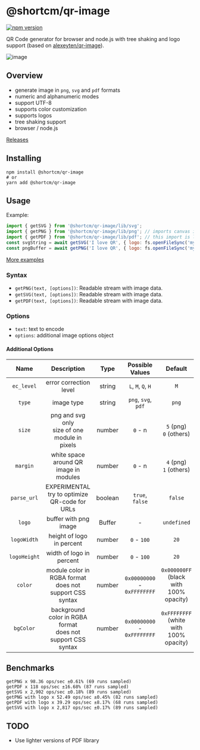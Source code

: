 @shortcm/qr-image
========

[![npm version](https://badge.fury.io/js/%40shortcm%2Fqr-image.svg)](https://badge.fury.io/js/%40shortcm%2Fqr-image)

QR Code generator for browser and node.js with tree shaking and logo support (based on [alexeyten/qr-image](https://github.com/alexeyten/qr-image)).

![image](https://github.com/Short-io/qr-image/assets/75169/02b84738-56f2-44d8-8d11-f40e263302ed)


Overview
--------

  * generate image in `png`, `svg` and `pdf` formats
  * numeric and alphanumeric modes
  * support UTF-8
  * supports color customization
  * supports logos
  * tree shaking support
  * browser / node.js

[Releases](https://github.com/Short-io/qr-image/releases)

Installing
-----

```shell
npm install @shortcm/qr-image
# or
yarn add @shortcm/qr-image
```

Usage
-----

Example:
```javascript
import { getSVG } from '@shortcm/qr-image/lib/svg';
import { getPNG } from '@shortcm/qr-image/lib/png'; // imports canvas implementation in browser and sharp module in node.js
import { getPDF } from '@shortcm/qr-image/lib/pdf'; // this import is large, consider async import
const svgString = await getSVG('I love QR', { logo: fs.openFileSync('my-logo.svg'), color: 0x000000, bgColor: 0xFFFFFF})
const pngBuffer = await getPNG('I love QR', { logo: fs.openFileSync('my-logo.svg'), color: 0x000000, bgColor: 0xFFFFFF})
```

[More examples](./examples)

### Syntax

  * `getPNG(text, [options])`: Readable stream with image data.
  * `getSVG(text, [options])`: Readable stream with image data.
  * `getPDF(text, [options])`: Readable stream with image data.

### Options

  * `text`: text to encode
  * `options`: additional image options object

#### Additional Options ####

| Name         | Description                                        | Type    | Possible Values     | Default                     |
| :---:        | :---:                                              | :---:   | :---:               | :---:                       |
| `ec_level`   | error correction level                             | string  | `L`, `M`, `Q`, `H`  | `M`                         |
| `type`       | image type                                         | string  | `png`, `svg`, `pdf` | `png`                       |
| `size`       | png and svg only<br />size of one module in pixels | number  | `0` - n             | `5` (png)<br />`0` (others) |
| `margin`     | white space around QR image in modules             | number  | `0` - n             | `4` (png)<br />`1` (others) |
| `parse_url`  | EXPERIMENTAL<br />try to optimize QR-code for URLs | boolean | `true`, `false`     | `false`                     |
| `logo`       | buffer with png image                              | Buffer  | -                   | `undefined`                 |
| `logoWidth`  | height of logo in percent                          | number  | `0` - `100`         | `20`                        |
| `logoHeight` | width of logo in percent                           | number  | `0` - `100`         | `20`                        |
| `color`      | module color in RGBA format<br />does not support CSS syntax | number | `0x00000000` - `0xFFFFFFFF` | `0x000000FF`<br />(black with 100% opacity) |
| `bgColor`    | background color in RGBA format<br />does not support CSS syntax | number | `0x00000000` - `0xFFFFFFFF` | `0xFFFFFFFF`<br />(white with 100% opacity) |

Benchmarks
----------

```
getPNG x 98.36 ops/sec ±0.61% (69 runs sampled)
getPDF x 118 ops/sec ±16.68% (87 runs sampled)
getSVG x 2,902 ops/sec ±0.18% (89 runs sampled)
getPNG with logo x 52.49 ops/sec ±0.45% (82 runs sampled)
getPDF with logo x 39.29 ops/sec ±8.17% (68 runs sampled)
getSVG with logo x 2,817 ops/sec ±0.17% (89 runs sampled)
```

TODO
----

  * Use lighter versions of PDF library
